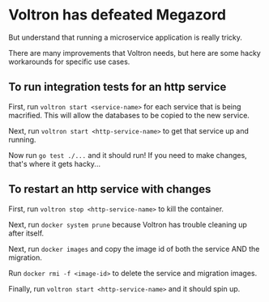 # Voltron has defeated Megazord

But understand that running a microservice application is really tricky.

There are many improvements that Voltron needs, but here are some hacky workarounds for specific use cases.

## To run integration tests for an http service

First, run `voltron start <service-name>` for each service that is being macrified. This will allow the databases to be copied to the new service.

Next, run `voltron start <http-service-name>` to get that service up and running. 

Now run `go test ./...` and it should run! If you need to make changes, that's where it gets hacky...

## To restart an http service with changes

First, run `voltron stop <http-service-name>` to kill the container.

Next, run `docker system prune` because Voltron has trouble cleaning up after itself.

Next, run `docker images` and copy the image id of both the service AND the migration.

Run `docker rmi -f <image-id>` to delete the service and migration images.

Finally, run `voltron start <http-service-name>` and it should spin up.
